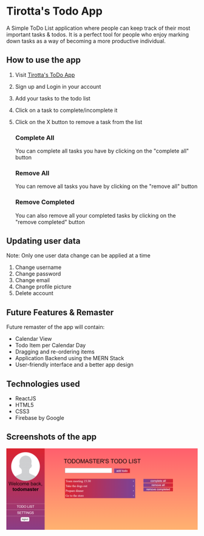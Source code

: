 # Tirotta's Todo App
A Simple  ToDo List application where people can keep track of their most important tasks & todos. It is a perfect tool for people who enjoy marking down tasks as a way of becoming a more productive individual.
## How to use the app
1. Visit [Tirotta's ToDo App](https://auth-practice-c0698.web.app)
2. Sign up and Login in your account
3. Add your tasks to the todo list
4. Click on a task to complete/incomplete it
5. Click on the X button to remove a task from the list

	### Complete All 
	You can complete all tasks you have by clicking on the "complete all" button
	### Remove All
	You can remove all tasks you have by clicking on the "remove all" button
  	### Remove Completed
  	You can also remove all your completed tasks by clicking on the "remove completed" button
## Updating user data
Note: Only one user data change can be applied at a time
1. Change username
2. Change password
3. Change email
4. Change profile picture
5. Delete account
## Future Features & Remaster
Future remaster of the app will contain: 
* Calendar View
* Todo Item per Calendar Day
* Dragging and re-ordering items
* Application Backend using the MERN Stack
* User-friendly interface and a better app design
## Technologies used
* ReactJS
* HTML5
* CSS3
* Firebase by Google
## Screenshots of the app 

![alt text](https://github.com/TirottaSoftware/tirottas-todo-app/blob/master/screenshots/home.PNG)
